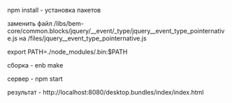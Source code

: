 npm install - установка пакетов

заменить файл
/libs/bem-core/common.blocks/jquery/__event/_type/jquery__event_type_pointernative.js на /files/jquery__event_type_pointernative.js

export PATH=./node_modules/.bin:$PATH

сборка    - enb make

сервер    - npm start

результат - http://localhost:8080/desktop.bundles/index/index.html
